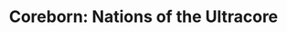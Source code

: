---
title: "Coreborn: Nations of the Ultracore"
description: ""
order: 1
featured: false

image: /assets/images/portfolio/pd_coreborn/T_LoginScreen_Illustration.jpg
image-caption: ""
summary-description: "Multiplayer Survival Game (PC)"
summary-company: "Blankhans GmbH (Gaming)"
summary-role: "UI/UX Generalist"
summary-tools: "Figma, Photoshop, Unreal Engine 5 / UMG"
---